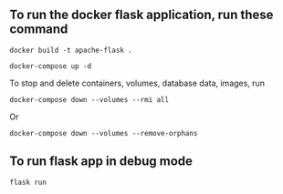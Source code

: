 
## To run the docker flask application, run these command
```
docker build -t apache-flask .
```

```
docker-compose up -d
```
To stop and delete containers, volumes, database data, images, run
```
docker-compose down --volumes --rmi all
```
Or
```
docker-compose down --volumes --remove-orphans
```
## To run flask app in debug mode

```
flask run
```